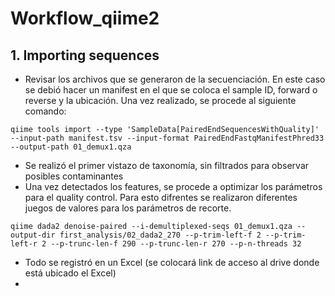 # Workflow_qiime2

## 1. Importing sequences  
- Revisar los archivos que se generaron de la secuenciación. En este caso se debió hacer un manifest en el que se coloca el sample ID, forward o reverse y la ubicación. Una vez realizado, se procede al siguiente comando:  

`qiime tools import --type 'SampleData[PairedEndSequencesWithQuality]' --input-path manifest.tsv --input-format PairedEndFastqManifestPhred33 --output-path 01_demux1.qza` 

- Se realizó el primer vistazo de taxonomía, sin filtrados para observar posibles contaminantes  
- Una vez detectados los features, se procede a optimizar los parámetros para el quality control. Para esto difrentes se realizaron diferentes juegos de valores para los parámetros de recorte.  

`qiime dada2 denoise-paired --i-demultiplexed-seqs 01_demux1.qza --output-dir first_analysis/02_dada2_270 --p-trim-left-f 2 --p-trim-left-r 2 --p-trunc-len-f 290 --p-trunc-len-r 270 --p-n-threads 32`  

- Todo se registró en un Excel (se colocará link de acceso al drive donde está ubicado el Excel)  
- 

